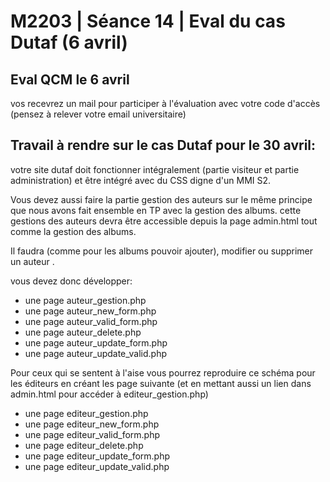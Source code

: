 # M2203 \| Séance 14  \| Eval du cas Dutaf \(6 avril\)

## Eval QCM le 6 avril

vos recevrez un mail pour participer à l'évaluation avec votre code d'accès \(pensez à relever votre email universitaire\)

## Travail à rendre sur le cas Dutaf pour le 30 avril:

votre site dutaf doit fonctionner intégralement \(partie visiteur et partie administration\) et être intégré avec du CSS digne d'un MMI S2.

Vous devez aussi faire la partie gestion des auteurs  sur le même principe que nous avons fait ensemble en TP avec la gestion des albums. cette gestions des auteurs devra être accessible depuis la page admin.html tout comme la gestion des albums.

Il faudra \(comme pour les albums pouvoir ajouter\), modifier ou supprimer un auteur .

vous devez donc développer:

* une page auteur\_gestion.php
* une page auteur\_new\_form.php
* une page auteur\_valid\_form.php
* une page auteur\_delete.php
* une page auteur\_update\_form.php
* une page auteur\_update\_valid.php

Pour ceux qui se sentent à l'aise vous pourrez reproduire ce schéma pour les éditeurs en créant les page suivante \(et en mettant aussi un lien dans admin.html pour accéder à editeur\_gestion.php\)

* une page editeur\_gestion.php
* une page editeur\_new\_form.php
* une page editeur\_valid\_form.php
* une page editeur\_delete.php
* une page editeur\_update\_form.php
* une page editeur\_update\_valid.php

